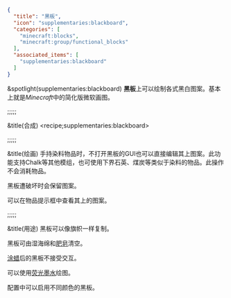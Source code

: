 ```json
{
  "title": "黑板",
  "icon": "supplementaries:blackboard",
  "categories": [
    "minecraft:blocks",
    "minecraft:group/functional_blocks"
  ],
  "associated_items": [
    "supplementaries:blackboard"
  ]
}
```

&spotlight(supplementaries:blackboard)
**黑板**上可以绘制各式黑白图案。基本上就是*Minecraft*中的简化版微软画图。

;;;;;

&title(合成)
<recipe;supplementaries:blackboard>

;;;;;

&title(绘画)
手持染料物品时，不打开黑板的GUI也可以直接编辑其上图案。此功能支持Chalk等其他模组，也可使用下界石英、煤炭等类似于染料的物品。此操作不会消耗物品。


黑板遭破坏时会保留图案。


可以在物品提示框中查看其上的图案。

;;;;;

&title(用途)
黑板可以像旗帜一样复制。


黑板可由湿海绵和[肥皂](^supplementaries:soap)清空。


[涂蜡](^minecraft:honeycomb)后的黑板不接受交互。


可以使用[荧光墨水](^minecraft:glow_ink_sac)绘图。


配置中可以启用不同颜色的黑板。
